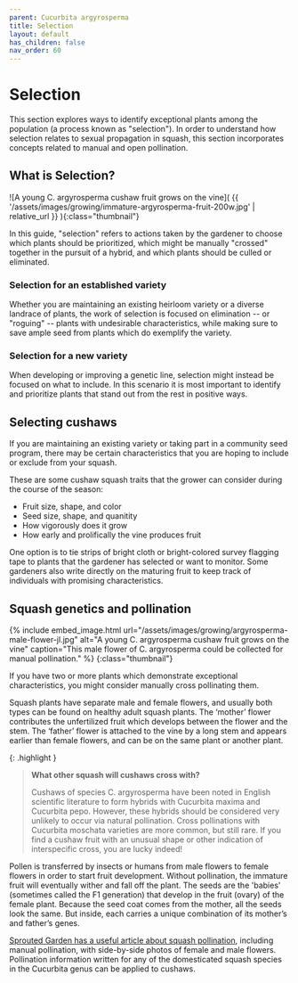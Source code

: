 ```yaml
---
parent: Cucurbita argyrosperma
title: Selection
layout: default
has_children: false
nav_order: 60
---
```


# Selection

This section explores ways to identify exceptional plants among the population (a process known as "selection"). In order to understand how selection relates to sexual propagation in squash, this section incorporates concepts related to manual and open pollination.

## What is Selection?

![A young C. argyrosperma cushaw fruit grows on the vine]( {{ '/assets/images/growing/immature-argyrosperma-fruit-200w.jpg' | relative_url }} ){:class="thumbnail"}

In this guide, "selection" refers to actions taken by the gardener to choose which plants should be prioritized, which might be manually "crossed" together in the pursuit of a hybrid, and which plants should be culled or eliminated.

### Selection for an established variety

Whether you are maintaining an existing heirloom variety or a diverse landrace of plants, the work of selection is focused on elimination -- or "roguing" -- plants with undesirable characteristics, while making sure to save ample seed from plants which do exemplify the variety.

### Selection for a new variety

When developing or improving a genetic line, selection might instead be focused on what to include. In this scenario it is most important to identify and prioritize plants that stand out from the rest in positive ways.

## Selecting cushaws

If you are maintaining an existing variety or taking part in a community seed program, there may be certain characteristics that you are hoping to include or exclude from your squash.

These are some cushaw squash traits that the grower can consider during the course of the season:

- Fruit size, shape, and color
- Seed size, shape, and quanitity
- How vigorously does it grow
- How early and prolifically the vine produces fruit

One option is to tie strips of bright cloth or bright-colored survey flagging tape to plants that the gardener has selected or want to monitor. Some gardeners also write directly on the maturing fruit to keep track of individuals with promising characteristics.

## Squash genetics and pollination

{% include embed_image.html url="/assets/images/growing/argyrosperma-male-flower-jl.jpg" alt="A young C. argyrosperma cushaw fruit grows on the vine" caption="This male flower of C. argyrosperma could be collected for manual pollination." %}
{:class="thumbnail"}

If you have two or more plants which demonstrate exceptional characteristics, you might consider manually cross pollinating them.

Squash plants have separate male and female flowers, and usually both types can be found on healthy adult squash plants. The ‘mother’ flower contributes the unfertilized fruit which develops between the flower and the stem. The ‘father’ flower is attached to the vine by a long stem and appears earlier than female flowers, and can be on the same plant or another plant.

{: .highlight }
> **What other squash will cushaws cross with?**
>
>Cushaws of species C. argyrosperma have been noted in English scientific literature to form hybrids with Cucurbita maxima and Cucurbita pepo. However, these hybrids should be considered very unlikely to occur via natural pollination.
>Cross pollinations with Cucurbita moschata varieties are more common, but still rare. If you find a cushaw fruit with an unusual shape or other indication of interspecific cross, you are lucky indeed!

Pollen is transferred by insects or humans from male flowers to female flowers in order to start fruit development. Without pollination, the immature fruit will eventually wither and fall off the plant. The seeds are the 'babies' (sometimes called the F1 generation) that develop in the fruit (ovary) of the female plant. Because the seed coat comes from the mother, all the seeds look the same. But inside, each carries a unique combination of its mother’s and father’s genes.

[Sprouted Garden has a useful article about squash pollination](https://sproutedgarden.com/hand-pollinate-squash/), including manual pollination, with side-by-side photos of female and male flowers. Pollination information written for any of the domesticated squash species in the Cucurbita genus can be applied to cushaws.